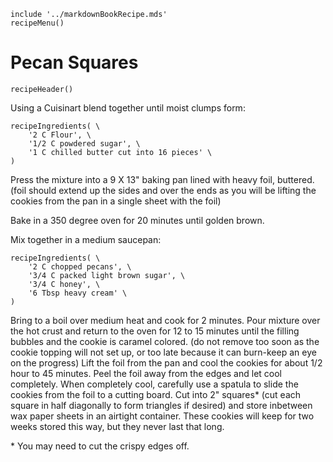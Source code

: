 ~~~ markdown-script
include '../markdownBookRecipe.mds'
recipeMenu()
~~~

# Pecan Squares

~~~ markdown-script
recipeHeader()
~~~

Using a Cuisinart blend together until moist clumps form:

~~~ markdown-script
recipeIngredients( \
    '2 C Flour', \
    '1/2 C powdered sugar', \
    '1 C chilled butter cut into 16 pieces' \
)
~~~

Press the mixture into a 9 X 13" baking pan lined with heavy foil, buttered. (foil should extend up
the sides and over the ends as you will be lifting the cookies from the pan in a single sheet with
the foil)

Bake in a 350 degree oven for 20 minutes until golden brown.

Mix together in a medium saucepan:

~~~ markdown-script
recipeIngredients( \
    '2 C chopped pecans', \
    '3/4 C packed light brown sugar', \
    '3/4 C honey', \
    '6 Tbsp heavy cream' \
)
~~~

Bring to a boil over medium heat and cook for 2 minutes. Pour mixture over the hot crust and return
to the oven for 12 to 15 minutes until the filling bubbles and the cookie is caramel colored. (do
not remove too soon as the cookie topping will not set up, or too late because it can burn-keep an
eye on the progress) Lift the foil from the pan and cool the cookies for about 1/2 hour to 45
minutes. Peel the foil away from the edges and let cool completely. When completely cool, carefully
use a spatula to slide the cookies from the foil to a cutting board. Cut into 2" squares\* (cut each
square in half diagonally to form triangles if desired) and store inbetween wax paper sheets in an
airtight container. These cookies will keep for two weeks stored this way, but they never last that
long.

\* You may need to cut the crispy edges off.
